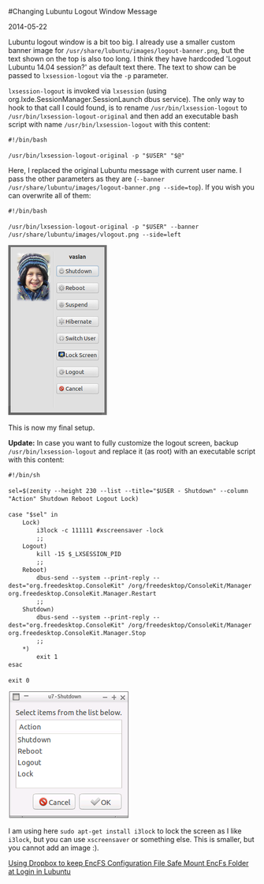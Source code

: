 #Changing Lubuntu Logout Window Message

2014-05-22

<!--- tags: linux -->

Lubuntu logout window is a bit too big. I already use a smaller custom banner image for `/usr/share/lubuntu/images/logout-banner.png`, but the text shown on the top is also too long. I think they have hardcoded 'Logout Lubuntu 14.04 session?' as default text there. The text to show can be passed to `lxsession-logout` via the `-p` parameter.

`lxsession-logout` is invoked via `lxsession` (using org.lxde.SessionManager.SessionLaunch dbus service). The only way to hook to that call I could found, is to rename `/usr/bin/lxsession-logout` to `/usr/bin/lxsession-logout-original` and then add an executable bash script with name `/usr/bin/lxsession-logout` with this content:
```
#!/bin/bash

/usr/bin/lxsession-logout-original -p "$USER" "$@"
```

Here, I replaced the original Lubuntu message with current user name. I pass the other parameters as they are (`--banner /usr/share/lubuntu/images/logout-banner.png --side=top`). If you wish you can overwrite all of them:

```
#!/bin/bash

/usr/bin/lxsession-logout-original -p "$USER" --banner /usr/share/lubuntu/images/vlogout.png --side=left
```

![](blog/images/logout.png)

This is now my final setup.

**Update:** In case you want to fully customize the logout screen, backup  `/usr/bin/lxsession-logout` and replace it (as root) with an executable script with this content:

```
#!/bin/sh

sel=$(zenity --height 230 --list --title="$USER - Shutdown" --column "Action" Shutdown Reboot Logout Lock)

case "$sel" in
    Lock)
        i3lock -c 111111 #xscreensaver -lock
        ;;
    Logout)
        kill -15 $_LXSESSION_PID
        ;;
    Reboot)
        dbus-send --system --print-reply --dest="org.freedesktop.ConsoleKit" /org/freedesktop/ConsoleKit/Manager org.freedesktop.ConsoleKit.Manager.Restart
        ;;
    Shutdown)
        dbus-send --system --print-reply --dest="org.freedesktop.ConsoleKit" /org/freedesktop/ConsoleKit/Manager org.freedesktop.ConsoleKit.Manager.Stop
        ;;
    *)
        exit 1
esac

exit 0
```

![](blog/images/logout2.png)

I am using here `sudo apt-get install i3lock` to lock the screen as I like `i3lock`, but you can use `xscreensaver` or something else. This is smaller, but you cannot add an image :).

<ins class='nfooter'><a rel='prev' id='fprev' href='#blog/2014/2014-05-27-Using-Dropbox-to-keep-EncFS-Configuration-File-Safe.md'>Using Dropbox to keep EncFS Configuration File Safe</a> <a rel='next' id='fnext' href='#blog/2014/2014-05-19-Mount-EncFs-Folder-at-Login-in-Lubuntu.md'>Mount EncFs Folder at Login in Lubuntu</a></ins>
